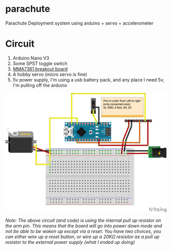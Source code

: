 parachute
=========

Parachute Deployment system using arduino + servo + accelerometer

Circuit
==============

1. Arduino Nano V3
2. Some SPST toggle switch
3. [MMA7361 breakout board](http://www.vetco.net/catalog/product_info.php?products_id=12790)
4. A hobby servo (micro servo is fine)
5. 5v power supply, I'm using a usb battery pack, and any place I need 5v, I'm pulling off the arduino

![Circuit Diagram](https://raw.githubusercontent.com/RussTheAerialist/parachute/master/docs/breadboard.png)

*Note: The above circuit (and code) is using the internal pull up resistor on the arm pin. This
means that the board will go into power down mode and not be able to be woken up except via
a reset. You have two choices, you can either wire up a reset button, or wire up a 20KΩ resisitor
as a pull up resistor to the external power supply (what I ended up doing)*
